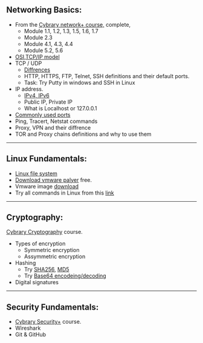 ## Networking Basics:

- From the [Cybrary network+ course,](https://www.cybrary.it/course/comptia-network-plus/) complete,
  - Module 1.1, 1.2, 1.3, 1.5, 1.6, 1.7
  - Module 2.3
  - Module 4.1, 4.3, 4.4
  - Module 5.2, 5.6
- [OSI,TCP/IP model](https://www.youtube.com/watch?v=HEEnLZV2wGI)
- TCP / UDP 
  - [Diffrences](https://upload.wikimedia.org/wikipedia/commons/5/55/Tcp%26udp.jpg)
  - HTTP, HTTPS, FTP, Telnet, SSH definitions and their default ports.
  - Task: Try Putty in windows and SSH in Linux
- IP address.
  - [IPv4, IPv6](https://www.youtube.com/watch?v=aor29pGhlFE)
  - Public IP, Private IP
  - What is Localhost or 127.0.0.1 
- [Commonly used ports](http://www.pearsonitcertification.com/articles/article.aspx?p=1868080)
- Ping, Tracert, Netstat commands
- Proxy, VPN and their diffrence
- TOR and Proxy chains definitions and why to use them

***
## Linux Fundamentals:
- [Linux file system](https://www.cybrary.it/video/linux-file-systems/)
- [Download vmware palyer](https://www.vmware.com/in/products/workstation-player/workstation-player-evaluation.html) free.
- Vmware image [download](https://www.offensive-security.com/kali-linux-vm-vmware-virtualbox-image-download/)
- Try all commands in Linux from this [link](https://www.thegeekstuff.com/2010/11/50-linux-commands/)
***

## Cryptography:
[Cybrary Cryptography](https://www.cybrary.it/course/cryptography/) course.
- Types of encryption
  - Symmetric encryption 
  - Assymmetric encryption
- Hashing
  - Try [SHA256](https://passwordsgenerator.net/sha256-hash-generator/), [MD5](https://passwordsgenerator.net/md5-hash-generator/)
  - Try [Base64 encodeing/decoding](https://www.base64encode.org/)
- Digital signatures

***
## Security Fundamentals:
- [Cybrary Security+](https://www.cybrary.it/course/comptia-security-plus/) course.
- Wireshark
- Git & GitHub
